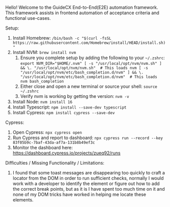 Hello!  Welcome to the GuideCX End-to-End(E2E) automation framework.
This framework assists in frontend automation of acceptance criteria and functional use-cases.

Setup:
1. Install Homebrew: `/bin/bash -c "$(curl -fsSL https://raw.githubusercontent.com/Homebrew/install/HEAD/install.sh)"`
2. Install NVM: `brew install nvm`
   1. Ensure you complete setup by adding the following to your `~/.zshrc`: `export NVM_DIR="$HOME/.nvm"
      [ -s "/usr/local/opt/nvm/nvm.sh" ] && \. "/usr/local/opt/nvm/nvm.sh"  # This loads nvm
      [ -s "/usr/local/opt/nvm/etc/bash_completion.d/nvm" ] && \. "/usr/local/opt/nvm/etc/bash_completion.d/nvm"  # This loads nvm bash_completion`
   2. Either close and open a new terminal or source your shell: `source ~/.zshrc`
   3. Verify nvm is working by getting the version: `nvm -v`
3. Install Node: `nvm install 16`
4. Install Typescript: `npm install --save-dev typescript`
5. Install Cypress: `npm install cypress --save-dev`

Cypress:
1. Open Cypress: `npx cypress open`
2. Run Cypress and report to dashboard: `npx cypress run --record --key 83f05b9c-7baf-43da-af7a-131b8b49ef3c`
3. Monitor the dashboard here: https://dashboard.cypress.io/projects/zueq92/runs


Difficulties / Missing Functionality / Limitations: 
1. I found that some toast messages are disappearing too quickly to craft a locator from the DOM in order to run sufficient checks, normally I would work with a developer to identify the element or figure out how to add the correct break points, but as it is I have spent too much time on it and none of my DOM tricks have worked in helping me locate these elements. 
